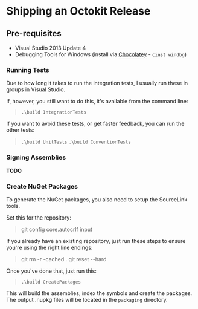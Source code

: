 # Shipping an Octokit Release

## Pre-requisites

 - Visual Studio 2013 Update 4
 - Debugging Tools for Windows (install via [Chocolatey](http://chocolatey.org) - `cinst windbg`)

### Running Tests

Due to how long it takes to run the integration tests, I usually run these in groups in Visual Studio.

If, however, you still want to do this, it's available from the command line:

> `.\build IntegrationTests`

If you want to avoid these tests, or get faster feedback, you can run the other
tests:

> `.\build UnitTests`
> `.\build ConventionTests`

### Signing Assemblies

**TODO**

### Create NuGet Packages

To generate the NuGet packages, you also need to setup the SourceLink tools.

Set this for the repository:

> git config core.autocrlf input

If you already have an existing repository, just run these steps to ensure you're using the right line endings:

> git rm -r -cached .
> git reset --hard

Once you've done that, just run this:

> `.\build CreatePackages`

This will build the assemblies, index the symbols and create the packages. The
output .nupkg files will be located in the `packaging` directory.
